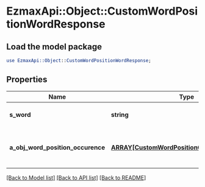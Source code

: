 # EzmaxApi::Object::CustomWordPositionWordResponse

## Load the model package
```perl
use EzmaxApi::Object::CustomWordPositionWordResponse;
```

## Properties
Name | Type | Description | Notes
------------ | ------------- | ------------- | -------------
**s_word** | **string** | The searched word | 
**a_obj_word_position_occurence** | [**ARRAY[CustomWordPositionOccurenceResponse]**](CustomWordPositionOccurenceResponse.md) | The found occurences for the seached word | 

[[Back to Model list]](../README.md#documentation-for-models) [[Back to API list]](../README.md#documentation-for-api-endpoints) [[Back to README]](../README.md)



